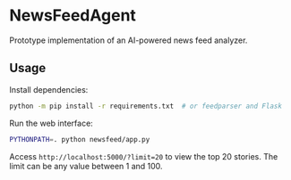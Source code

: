 # NewsFeedAgent

Prototype implementation of an AI-powered news feed analyzer.

## Usage

Install dependencies:

```bash
python -m pip install -r requirements.txt  # or feedparser and Flask
```

Run the web interface:

```bash
PYTHONPATH=. python newsfeed/app.py
```

Access `http://localhost:5000/?limit=20` to view the top 20 stories. The limit can be any value between 1 and 100.
